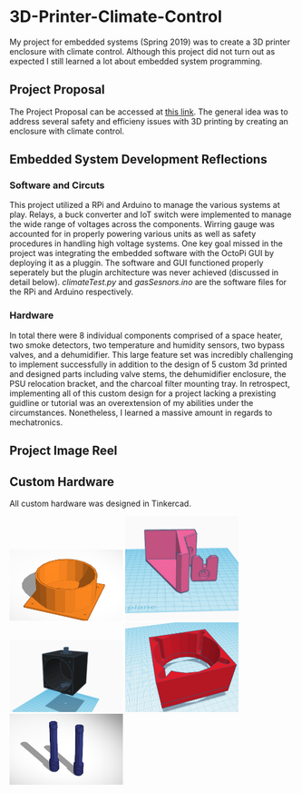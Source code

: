 # 3D-Printer-Climate-Control
My project for embedded systems (Spring 2019) was to create a 3D printer enclosure with climate control. Although this project did not turn out as expected I still learned a lot about embedded system programming.

## Project Proposal
The Project Proposal can be accessed at [this link](https://docs.google.com/document/d/1nhE-VeoW2xHojhICf00JVar8DhTzB7k-zKPyljFL4bU/edit?usp=sharing). The general idea was to address several safety and efficieny issues with 3D printing by creating an enclosure with climate control.

## Embedded System Development Reflections
### Software and Circuts
This project utilized a RPi and Arduino to manage the various systems at play. Relays, a buck converter and IoT switch were implemented to manage the wide range of voltages across the components. Wirring gauge was accounted for in properly powering various units as well as safety procedures in handling high voltage systems. One key goal missed in the project was integrating the embedded software with the OctoPi GUI by deploying it as a pluggin. The software and GUI functioned properly seperately but the plugin architecture was never achieved (discussed in detail below). *climateTest.py* and *gasSesnors.ino* are the software files for the RPi and Arduino respectively.

### Hardware
In total there were 8 individual components comprised of a space heater, two smoke detectors, two temperature and humidity sensors, two bypass valves, and a dehumidifier. This large feature set was incredibly challenging to implement successfully in addition to the design of 5 custom 3d printed and designed parts including valve stems, the dehumidifier enclosure, the PSU relocation bracket, and the charcoal filter mounting tray. In retrospect, implementing all of this custom design for a project lacking a prexisting guidline or tutorial was an overextension of my abilities under the circumstances. Nonetheless, I learned a massive amount in regards to mechatronics.

## Project Image Reel


## Custom Hardware
All custom hardware was designed in Tinkercad.

<img src="https://github.com/rjdoubleu/3D-Printer-Climate-Control/blob/master/Custom%203D%20Parts/basePlate.png" width="200">

<img src="https://github.com/rjdoubleu/3D-Printer-Climate-Control/blob/master/Custom%203D%20Parts/before.PNG" width="200">

<img src="https://github.com/rjdoubleu/3D-Printer-Climate-Control/blob/master/Custom%203D%20Parts/dehumEnc.PNG" width="200">

<img src="https://github.com/rjdoubleu/3D-Printer-Climate-Control/blob/master/Custom%203D%20Parts/fan%20fitment%20p2.PNG" width="200">

<img src="https://github.com/rjdoubleu/3D-Printer-Climate-Control/blob/master/Custom%203D%20Parts/valveStems.png" width="200">
